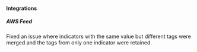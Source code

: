 
#### Integrations
##### AWS Feed
Fixed an issue where indicators with the same value but different tags were merged and the tags from only one indicator were retained.
